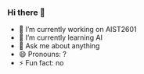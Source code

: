 ### Hi there 👋

- 🔭 I’m currently working on AIST2601
- 🌱 I’m currently learning AI
- 💬 Ask me about anything
- 😄 Pronouns: ?
- ⚡ Fun fact: no

